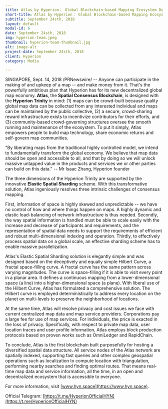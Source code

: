 ```yaml
---
title: Atlas by Hyperion： Global Blockchain-based Mapping Ecosystem Democratizes Map Making and Its Monetization
short-title: Atlas by Hyperion： Global Blockchain-based Mapping Ecosystem Democratizes
subtitle: September 24sth, 2018
layout: default
modal-id: 6
date: September 24sth, 2018
img: hyperion-team.jpeg
thumbnail: hyperion-team-thumbnail.jpg
alt: image-alt
project-date: September 24sth, 2018
client: Hyperion
category: Media

---
```

SINGAPORE, Sept. 14, 2018 /PRNewswire/ -- Anyone can participate in the making of and upkeep of a map -- and make money from it. That's the powerfully ambitious plan that Hyperion has for its new decentralized global map economy. **Atlas**, the **Spatial Consensus Blockchain**, is designed with the **Hyperion Trinity** in mind: (1) maps can be crowd-built because quality global map data can be collected from any interested individual and maps can be maintained by the public collective, (2) a secure, crowd-sharing reward infrastructure exists to incentivize contributors for their efforts, and (3) community-based crowd-governing structures oversee the smooth running and maintenance of the ecosystem. To put it simply, Atlas empowers people to build map technology, share economic returns and self-govern map communities.

"By liberating maps from the traditional highly controlled model, we intend to fundamentally transform the global economy. We believe that map data should be open and accessible to all, and that by doing so we will unlock massive untapped value in the products and services we or other parties can build on this data." -- Mr Isaac Zhang, Hyperion founder

The three dimensions of the Hyperion Trinity are supported by the innovative **Elastic Spatial Sharding** scheme. With this transformative solution, Atlas ingeniously resolves three intrinsic challenges of consensus mapping.

First, information of space is highly skewed and unpredictable -- we have no control of how and where things happen on maps. A highly dynamic and elastic load-balancing of network infrastructure is thus needed. Secondly, the way spatial information is handled must be able to scale easily with the increase and decrease of participants and requirements, and the representation of spatial data needs to support the requirements of efficient and robust multi-dimensional indexing and operation. Thirdly, to effectively process spatial data on a global scale, an effective sharding scheme has to enable massive parallelization.

Atlas's Elastic Spatial Sharding solution is elegantly simple and was designed based on the deceptively and equally simple Hilbert Curve, a fractal space-filling curve. A fractal curve has the same pattern across varying magnitudes. The curve is space-filling if it is able to visit every point in a planar area. It defines a continuous mapping from a lower-dimensional space (a line) into a higher-dimensional space (a plane). With liberal use of the Hilbert Curve, Atlas has formulated a comprehensive solution. The Hilbert curve is employed deterministically to address every location on the planet on multi-levels to preserve the neighborhood of locations.

At the same time, Atlas will resolve privacy and cost issues we face with current centralized map data and map service providers. Corporations pay a large fee for use of map services. For individuals, the price is exacted in the loss of privacy. Specifically, with respect to private map data, user location traces and user profile information, Atlas employs block production protocols based on proven works such as OmniLedger and RapidChain.

To conclude, Atlas is the first blockchain built purposefully for hosting a diversified spatial data structure. All service nodes of the Atlas network are spatially indexed, supporting fast queries and other complex geospatial operations such as localization to compute location with triangulation, performing nearby searches and finding optimal routes. That means real-time map data and service information, all the time, in an open and decentralized ecosystem that is accessible to everyone.

For more information, visit [www.hyn.space](https://www.hyn.space).

Official Telegram: [https://t.me/HyperionOfficialHYN](https://t.me/HyperionOfficialHYN)
